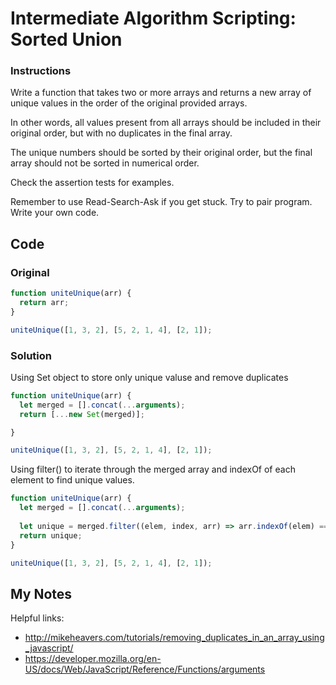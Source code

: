 # Intermediate Algorithm Scripting: Sorted Union

### Instructions

Write a function that takes two or more arrays and returns a new array of unique values in the order of the original provided arrays.

In other words, all values present from all arrays should be included in their original order, but with no duplicates in the final array.

The unique numbers should be sorted by their original order, but the final array should not be sorted in numerical order.

Check the assertion tests for examples.

Remember to use Read-Search-Ask if you get stuck. Try to pair program. Write your own code.

## Code

### Original

```javascript
function uniteUnique(arr) {
  return arr;
}

uniteUnique([1, 3, 2], [5, 2, 1, 4], [2, 1]);
```

### Solution

Using Set object to store only unique valuse and remove duplicates

```javascript
function uniteUnique(arr) {
  let merged = [].concat(...arguments);
  return [...new Set(merged)];

}

uniteUnique([1, 3, 2], [5, 2, 1, 4], [2, 1]);
```

Using filter() to iterate through the merged array and indexOf of each element to find unique values.

```javascript
function uniteUnique(arr) {
  let merged = [].concat(...arguments);
  
  let unique = merged.filter((elem, index, arr) => arr.indexOf(elem) === index);
  return unique;
}

uniteUnique([1, 3, 2], [5, 2, 1, 4], [2, 1]);
```

## My Notes

Helpful links:

* http://mikeheavers.com/tutorials/removing_duplicates_in_an_array_using_javascript/
* https://developer.mozilla.org/en-US/docs/Web/JavaScript/Reference/Functions/arguments
